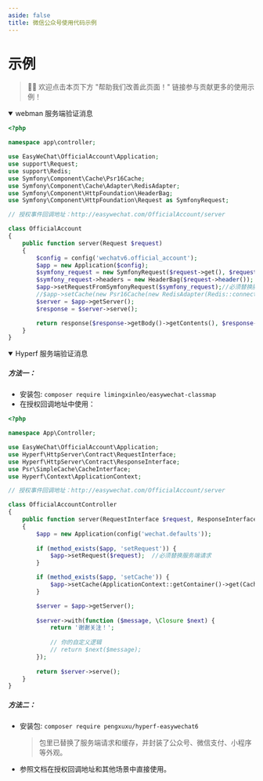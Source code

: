 ```yaml
---
aside: false
title: 微信公众号使用代码示例
---
```


# 示例

> 👏🏻 欢迎点击本页下方 "帮助我们改善此页面！" 链接参与贡献更多的使用示例！

<details open>
    <summary>webman 服务端验证消息</summary>

```php
<?php

namespace app\controller;

use EasyWeChat\OfficialAccount\Application;
use support\Request;
use support\Redis;
use Symfony\Component\Cache\Psr16Cache;
use Symfony\Component\Cache\Adapter\RedisAdapter;
use Symfony\Component\HttpFoundation\HeaderBag;
use Symfony\Component\HttpFoundation\Request as SymfonyRequest;

// 授权事件回调地址：http://easywechat.com/OfficialAccount/server

class OfficialAccount
{
    public function server(Request $request)
    {
        $config = config('wechatv6.official_account');
        $app = new Application($config);
        $symfony_request = new SymfonyRequest($request->get(), $request->post(), [], $request->cookie(), [], [], $request->rawBody());
        $symfony_request->headers = new HeaderBag($request->header());
        $app->setRequestFromSymfonyRequest($symfony_request);//必须替换服务端请求
        //$app->setCache(new Psr16Cache(new RedisAdapter(Redis::connection()->client())));//根据需要替换缓存，access_token公众号的全局唯一接口调用凭据会使用该缓存存储
        $server = $app->getServer();
        $response = $server->serve();

        return response($response->getBody()->getContents(), $response->getStatusCode(), $response->getHeaders());
    }
}
```

</details>


<details open>
    <summary>Hyperf 服务端验证消息</summary>
  
  ##### 方法一：
  * 安装包: `composer require limingxinleo/easywechat-classmap`
  * 在授权回调地址中使用：

```php
<?php

namespace App\Controller;

use EasyWeChat\OfficialAccount\Application;
use Hyperf\HttpServer\Contract\RequestInterface;
use Hyperf\HttpServer\Contract\ResponseInterface;
use Psr\SimpleCache\CacheInterface;
use Hyperf\Context\ApplicationContext;

// 授权事件回调地址：http://easywechat.com/OfficialAccount/server

class OfficialAccountController
{
    public function server(RequestInterface $request, ResponseInterface $response)
    {
        $app = new Application(config('wechat.defaults'));
        
        if (method_exists($app, 'setRequest')) {
            $app->setRequest($request);  //必须替换服务端请求
        }

        if (method_exists($app, 'setCache')) {
            $app->setCache(ApplicationContext::getContainer()->get(CacheInterface::class));  //可选，根据实际需求替换缓存
        }

        $server = $app->getServer();
        
        $server->with(function ($message, \Closure $next) {
            return '谢谢关注！';
            
            // 你的自定义逻辑
            // return $next($message);
        });
        
        return $server->serve();
    }
}
  ```

##### 方法二：
* 安装包: `composer require pengxuxu/hyperf-easywechat6`
  > 包里已替换了服务端请求和缓存，并封装了公众号、微信支付、小程序等外观。
* 参照文档在授权回调地址和其他场景中直接使用。
</details>

